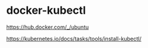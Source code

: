 # docker-kubectl

https://hub.docker.com/_/ubuntu

https://kubernetes.io/docs/tasks/tools/install-kubectl/